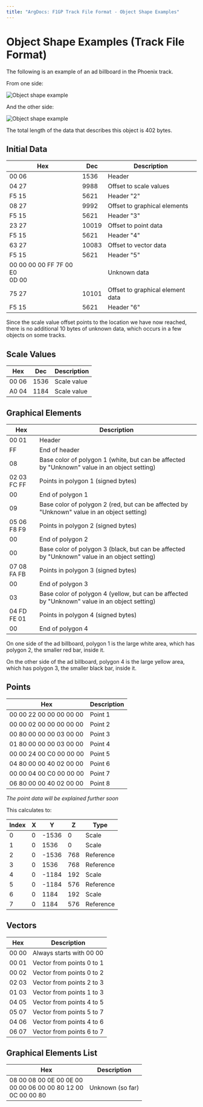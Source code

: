```yaml
---
title: "ArgDocs: F1GP Track File Format - Object Shape Examples"
---
```


# Object Shape Examples (Track File Format)


The following is an example of an ad billboard in the Phoenix track.

From one side:

<img src="/argdocs/images/object-shape-example-1a.png" alt="Object shape example" class="img-fluid" />

And the other side:

<img src="/argdocs/images/object-shape-example-1b.png" alt="Object shape example" class="img-fluid" />

The total length of the data that describes this object is 402 bytes.


## Initial Data

<table class="table table-bordered table-striped table--medium">
    <thead>
        <tr>
            <th class="column 33">Hex</th>
            <th class="column 10">Dec</th>
            <th>Description</th>
        </tr>
    </thead>
    <tbody>
        <tr>
            <td>00 06</td>
            <td>1536</td>
            <td>Header</td>
        </tr>
        <tr>
            <td>04 27</td>
            <td>9988</td>
            <td>Offset to scale values</td>
        </tr>
        <tr>
            <td>F5 15</td>
            <td>5621</td>
            <td>Header "2"</td>
        </tr>
        <tr>
            <td>08 27</td>
            <td>9992</td>
            <td>Offset to graphical elements</td>
        </tr>
        <tr>
            <td>F5 15</td>
            <td>5621</td>
            <td>Header "3"</td>
        </tr>
        <tr>
            <td>23 27</td>
            <td>10019</td>
            <td>Offset to point data</td>
        </tr>
        <tr>
            <td>F5 15</td>
            <td>5621</td>
            <td>Header "4"</td>
        </tr>
        <tr>
            <td>63 27</td>
            <td>10083</td>
            <td>Offset to vector data</td>
        </tr>
        <tr>
            <td>F5 15</td>
            <td>5621</td>
            <td>Header "5"</td>
        </tr>
        <tr>
            <td>
                00 00 00 00 FF 7F 00 E0<br />
                0D 00
            </td>
            <td></td>
            <td>Unknown data</td>
        </tr>
        <tr>
            <td>75 27</td>
            <td>10101</td>
            <td>Offset to graphical element data</td>
        </tr>
        <tr>
            <td>F5 15</td>
            <td>5621</td>
            <td>Header "6"</td>
        </tr>
    </tbody>
</table>

Since the scale value offset points to the location we have now reached, there is no additional
10 bytes of unknown data, which occurs in a few objects on some tracks.


## Scale Values

<table class="table table-bordered table-striped table--medium">
    <thead>
        <tr>
            <th class="column-33">Hex</th>
            <th class="column-10">Dec</th>
            <th>Description</th>
        </tr>
    </thead>
    <tbody>
        <tr>
            <td>00 06</td>
            <td>1536</td>
            <td>Scale value</td>
        </tr>
        <tr>
            <td>A0 04</td>
            <td>1184</td>
            <td>Scale value</td>
        </tr>
    </tbody>
</table>


## Graphical Elements


<table class="table table-bordered table-striped table--medium">
    <thead>
        <tr>
            <th class="column-20">Hex</th>
            <th>Description</th>
        </tr>
    </thead>
    <tbody>
        <tr>
            <td>00 01</td>
            <td>Header</td>
        </tr>
        <tr>
            <td>FF</td>
            <td>End of header</td>
        </tr>
        <tr>
            <td>08</td>
            <td>Base color of polygon 1 (white, but can be affected by "Unknown" value in an object setting)</td>
        </tr>
        <tr>
            <td>02 03 FC FF</td>
            <td>Points in polygon 1 (signed bytes)</td>
        </tr>
        <tr>
            <td>00</td>
            <td>End of polygon 1</td>
        </tr>
        <tr>
            <td>09</td>
            <td>Base color of polygon 2 (red, but can be affected by "Unknown" value in an object setting)</td>
        </tr>
        <tr>
            <td>05 06 F8 F9</td>
            <td>Points in polygon 2 (signed bytes)</td>
        </tr>
        <tr>
            <td>00</td>
            <td>End of polygon 2</td>
        </tr>
        <tr>
            <td>00</td>
            <td>Base color of polygon 3 (black, but can be affected by "Unknown" value in an object setting)</td>
        </tr>
        <tr>
            <td>07 08 FA FB</td>
            <td>Points in polygon 3 (signed bytes)</td>
        </tr>
        <tr>
            <td>00</td>
            <td>End of polygon 3</td>
        </tr>
        <tr>
            <td>03</td>
            <td>Base color of polygon 4 (yellow, but can be affected by "Unknown" value in an object setting)</td>
        </tr>
        <tr>
            <td>04 FD FE 01</td>
            <td>Points in polygon 4 (signed bytes)</td>
        </tr>
        <tr>
            <td>00</td>
            <td>End of polygon 4</td>
        </tr>
    </tbody>
</table>

On one side of the ad billboard, polygon 1 is the large white area,
which has polygon 2, the smaller red bar, inside it.

On the other side of the ad billboard, polygon 4 is the large yellow area,
which has polygon 3, the smaller black bar, inside it.


## Points

<table class="table table-bordered table-striped table--medium">
    <thead>
        <tr>
            <th class="column-33">Hex</th>
            <th>Description</th>
        </tr>
    </thead>
    <tbody>
        <tr>
            <td>00 00 22 00 00 00 00 00</td>
            <td>Point 1</td>
        </tr>
        <tr>
            <td>00 00 02 00 00 00 00 00</td>
            <td>Point 2</td>
        </tr>
        <tr>
            <td>00 80 00 00 00 03 00 00</td>
            <td>Point 3</td>
        </tr>
        <tr>
            <td>01 80 00 00 00 03 00 00</td>
            <td>Point 4</td>
        </tr>
        <tr>
            <td>00 00 24 00 C0 00 00 00</td>
            <td>Point 5</td>
        </tr>
        <tr>
            <td>04 80 00 00 40 02 00 00</td>
            <td>Point 6</td>
        </tr>
        <tr>
            <td>00 00 04 00 C0 00 00 00</td>
            <td>Point 7</td>
        </tr>
        <tr>
            <td>06 80 00 00 40 02 00 00</td>
            <td>Point 8</td>
        </tr>
    </tbody>
</table>

_The point data will be explained further soon_

This calculates to:

<table class="table table-bordered table-striped table--small">
    <thead>
        <tr>
            <th class="column-20">Index</th>
            <th class="column-20">X</th>
            <th class="column-20">Y</th>
            <th class="column-20">Z</th>
            <th class>Type</th>
        </tr>
    </thead>
    <tbody>
        <tr>
            <td>0</td>
            <td>0</td>
            <td>-1536</td>
            <td>0</td>
            <td>Scale</td>
        </tr>
        <tr>
            <td>1</td>
            <td>0</td>
            <td>1536</td>
            <td>0</td>
            <td>Scale</td>
        </tr>
        <tr>
            <td>2</td>
            <td>0</td>
            <td>-1536</td>
            <td>768</td>
            <td>Reference</td>
        </tr>
        <tr>
            <td>3</td>
            <td>0</td>
            <td>1536</td>
            <td>768</td>
            <td>Reference</td>
        </tr>
        <tr>
            <td>4</td>
            <td>0</td>
            <td>-1184</td>
            <td>192</td>
            <td>Scale</td>
        </tr>
        <tr>
            <td>5</td>
            <td>0</td>
            <td>-1184</td>
            <td>576</td>
            <td>Reference</td>
        </tr>
        <tr>
            <td>6</td>
            <td>0</td>
            <td>1184</td>
            <td>192</td>
            <td>Scale</td>
        </tr>
        <tr>
            <td>7</td>
            <td>0</td>
            <td>1184</td>
            <td>576</td>
            <td>Reference</td>
        </tr>
    </tbody>
</table>




## Vectors

<table class="table table-bordered table-striped table--small">
    <thead>
        <tr>
            <th class="column-20">Hex</th>
            <th>Description</th>
        </tr>
    </thead>
    <tbody>
        <tr>
            <td>00 00</td>
            <td>Always starts with 00 00</td>
        </tr>
        <tr>
            <td>00 01</td>
            <td>Vector from points 0 to 1</td>
        </tr>
        <tr>
            <td>00 02</td>
            <td>Vector from points 0 to 2</td>
        </tr>
        <tr>
            <td>02 03</td>
            <td>Vector from points 2 to 3</td>
        </tr>
        <tr>
            <td>01 03</td>
            <td>Vector from points 1 to 3</td>
        </tr>
        <tr>
            <td>04 05</td>
            <td>Vector from points 4 to 5</td>
        </tr>
        <tr>
            <td>05 07</td>
            <td>Vector from points 5 to 7</td>
        </tr>
        <tr>
            <td>04 06</td>
            <td>Vector from points 4 to 6</td>
        </tr>
        <tr>
            <td>06 07</td>
            <td>Vector from points 6 to 7</td>
        </tr>
    </tbody>
</table>




## Graphical Elements List


<table class="table table-bordered table-striped table--medium">
    <thead>
        <tr>
            <th class="column-33">Hex</th>
            <th>Description</th>
        </tr>
    </thead>
    <tbody>
        <tr>
            <td>
                08 00 08 00 0E 00 0E 00<br />
                00 00 06 00 00 80 12 00<br />
                0C 00 00 80
            </td>
            <td>Unknown (so far)</td>
        </tr>
    </tbody>
</table>
